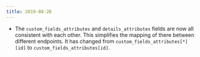 ```yaml
---
title: 2019-08-26
---
```

* The `custom_fields_attributes` and `details_attributes` fields are now all consistent with each other. This simplifies the mapping of there between different endpoints. It has changed from `custom_fields_attributes[*][id]` to `custom_fields_attributes[id]`. 